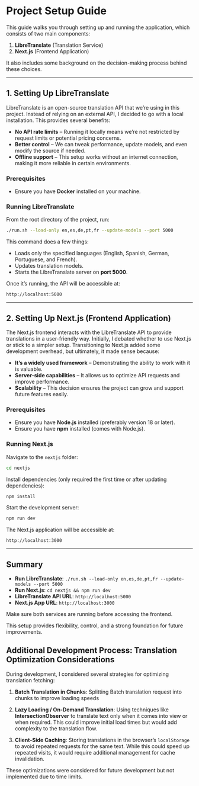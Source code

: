 # Project Setup Guide

This guide walks you through setting up and running the application, which consists of two main components:

1. **LibreTranslate** (Translation Service)
2. **Next.js** (Frontend Application)

It also includes some background on the decision-making process behind these choices.

---

## 1. Setting Up LibreTranslate

LibreTranslate is an open-source translation API that we’re using in this project. Instead of relying on an external API, I decided to go with a local installation. This provides several benefits:

- **No API rate limits** – Running it locally means we’re not restricted by request limits or potential pricing concerns.
- **Better control** – We can tweak performance, update models, and even modify the source if needed.
- **Offline support** – This setup works without an internet connection, making it more reliable in certain environments.

### Prerequisites

- Ensure you have **Docker** installed on your machine.

### Running LibreTranslate

From the root directory of the project, run:

```sh
./run.sh --load-only en,es,de,pt,fr --update-models --port 5000
```

This command does a few things:

- Loads only the specified languages (English, Spanish, German, Portuguese, and French).
- Updates translation models.
- Starts the LibreTranslate server on **port 5000**.

Once it’s running, the API will be accessible at:

```
http://localhost:5000
```

---

## 2. Setting Up Next.js (Frontend Application)

The Next.js frontend interacts with the LibreTranslate API to provide translations in a user-friendly way. Initially, I debated whether to use Next.js or stick to a simpler setup. Transitioning to Next.js added some development overhead, but ultimately, it made sense because:

- **It’s a widely used framework** – Demonstrating the ability to work with it is valuable.
- **Server-side capabilities** – It allows us to optimize API requests and improve performance.
- **Scalability** – This decision ensures the project can grow and support future features easily.

### Prerequisites

- Ensure you have **Node.js** installed (preferably version 18 or later).
- Ensure you have **npm** installed (comes with Node.js).

### Running Next.js

Navigate to the `nextjs` folder:

```sh
cd nextjs
```

Install dependencies (only required the first time or after updating dependencies):

```sh
npm install
```

Start the development server:

```sh
npm run dev
```

The Next.js application will be accessible at:

```
http://localhost:3000
```

---

## Summary

- **Run LibreTranslate**: `./run.sh --load-only en,es,de,pt,fr --update-models --port 5000`
- **Run Next.js**: `cd nextjs && npm run dev`
- **LibreTranslate API URL**: `http://localhost:5000`
- **Next.js App URL**: `http://localhost:3000`

Make sure both services are running before accessing the frontend.

This setup provides flexibility, control, and a strong foundation for future improvements.

## Additional Development Process: Translation Optimization Considerations

During development, I considered several strategies for optimizing translation fetching:

1. **Batch Translation in Chunks**: Splitting Batch translation request into chunks to improve loading speeds

2. **Lazy Loading / On-Demand Translation**: Using techniques like **IntersectionObserver** to translate text only when it comes into view or when required. This could improve initial load times but would add complexity to the translation flow.

3. **Client-Side Caching**: Storing translations in the browser’s `localStorage` to avoid repeated requests for the same text. While this could speed up repeated visits, it would require additional management for cache invalidation.

These optimizations were considered for future development but not implemented due to time limits.
